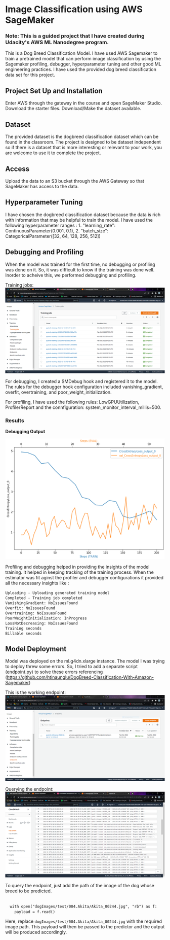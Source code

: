 # Image Classification using AWS SageMaker

### Note: This is a guided project that I have created during Udacity's AWS ML Nanodegree program.

This is a Dog Breed Classification Model. I have used AWS Sagemaker to train a pretrained model that can perform image classification by using the Sagemaker profiling, debugger, hyperparameter tuning and other good ML engineering practices. I have used the provided dog breed classification data set for this project.

## Project Set Up and Installation
Enter AWS through the gateway in the course and open SageMaker Studio. 
Download the starter files.
Download/Make the dataset available. 

## Dataset
The provided dataset is the dogbreed classification dataset which can be found in the classroom.
The project is designed to be dataset independent so if there is a dataset that is more interesting or relevant to your work, you are welcome to use it to complete the project.

## Access
Upload the data to an S3 bucket through the AWS Gateway so that SageMaker has access to the data. 

## Hyperparameter Tuning
I have chosen the dogbreed classification dataset because the data is rich with information that may be helpful to train the model. I have used the following hyperparameter ranges :
    1. "learning_rate": ContinuousParameter(0.001, 0.1),
    2. "batch_size": CategoricalParameter([32, 64, 128, 256, 512])

## Debugging and Profiling
When the model was trained for the first time, no debugging or profiling was done on it. So, it was difficult to know if the training was done well. Inorder to acheive this, we performed debugging and profiling. 

Training jobs:
![Training-jobs.PNG](Training-jobs.PNG)

For debugging, I created a SMDebug hook and registered it to the model. The rules for the debugger hook configuration included vanishing_gradient, overfit, overtraining, and poor_weight_initialization. 

For profiling, I have used the following rules: LowGPUUtilization, ProfilerReport and the connfiguration: system_monitor_interval_millis=500.

### Results

**Debugging Output**

![Debugging-output.PNG](Debugging-output.PNG)

Profiling and debugging helped in providing the insights of the model training. It helped in keeping tracking of the training process. When the estimator was fit aginst the profiler and debugger configurations it provided all the necessary insights like :

    Uploading - Uploading generated training model
    Completed - Training job completed
    VanishingGradient: NoIssuesFound
    Overfit: NoIssuesFound
    Overtraining: NoIssuesFound
    PoorWeightInitialization: InProgress
    LossNotDecreasing: NoIssuesFound
    Training seconds
    Billable seconds



## Model Deployment

Model was deployed on the ml.g4dn.xlarge instance. The model I was trying to deploy threw some errors. So, I tried to add a separate script (endpoint.py) to solve these errors referencing (https://github.com/htinaunglu/DogBreed-Classification-With-Amazon-Sagemaker)

This is the working endpoint:
![Endpoint.PNG](Endpoint.PNG)

Querying the endpoint:
![Query_results.PNG](Query_results.PNG)

To query the endpoint, just add the path of the image of the dog whose breed to be predicted.

<code>
  with open("dogImages/test/004.Akita/Akita_00244.jpg", "rb") as f:
    payload = f.read()  
</code>


Here, replace <code>dogImages/test/004.Akita/Akita_00244.jpg</code> with the required image path. This payload will then be passed to the predictor and the output will be produced accordingly.
